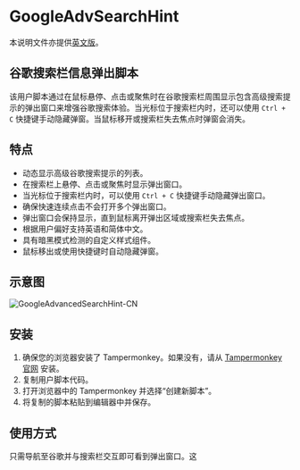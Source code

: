 # GoogleAdvSearchHint

本说明文件亦提供[英文版](README.md)。

## 谷歌搜索栏信息弹出脚本

该用户脚本通过在鼠标悬停、点击或聚焦时在谷歌搜索栏周围显示包含高级搜索提示的弹出窗口来增强谷歌搜索体验。当光标位于搜索栏内时，还可以使用 `Ctrl + C` 快捷键手动隐藏弹窗。当鼠标移开或搜索栏失去焦点时弹窗会消失。

## 特点

- 动态显示高级谷歌搜索提示的列表。
- 在搜索栏上悬停、点击或聚焦时显示弹出窗口。
- 当光标位于搜索栏内时，可以使用 `Ctrl + C` 快捷键手动隐藏弹出窗口。
- 确保快速连续点击不会打开多个弹出窗口。
- 弹出窗口会保持显示，直到鼠标离开弹出区域或搜索栏失去焦点。
- 根据用户偏好支持英语和简体中文。
- 具有暗黑模式检测的自定义样式组件。
- 鼠标移出或使用快捷键时自动隐藏弹窗。

## 示意图

![GoogleAdvancedSearchHint-CN](https://github.com/penn201500/GoogleAdvSearchHint/blob/main/GoogleAdvancedSearchHint-CN.gif)

## 安装

1. 确保您的浏览器安装了 Tampermonkey。如果没有，请从 [Tampermonkey 官网](https://www.tampermonkey.net/) 安装。
2. 复制用户脚本代码。
3. 打开浏览器中的 Tampermonkey 并选择“创建新脚本”。
4. 将复制的脚本粘贴到编辑器中并保存。

## 使用方式

只需导航至谷歌并与搜索栏交互即可看到弹出窗口。这
